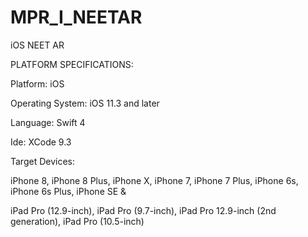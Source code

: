 # MPR_I_NEETAR
iOS NEET AR


PLATFORM SPECIFICATIONS:


Platform: iOS

Operating System: iOS 11.3 and later

Language: Swift 4

Ide: XCode 9.3

Target Devices: 

iPhone 8, iPhone 8 Plus, iPhone X, iPhone 7, iPhone 7 Plus, iPhone 6s, iPhone 6s Plus, iPhone SE &

iPad Pro (12.9-inch), iPad Pro (9.7-inch), iPad Pro 12.9-inch (2nd generation), iPad Pro (10.5-inch)
